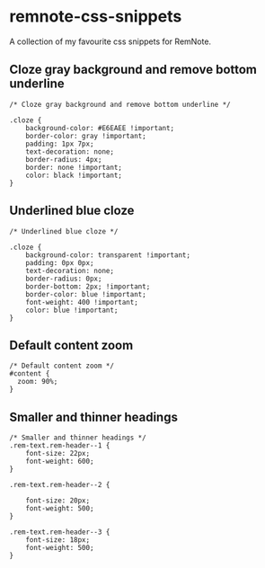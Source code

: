 # remnote-css-snippets
A collection of my favourite css snippets for RemNote.

## Cloze gray background and remove bottom underline
```
/* Cloze gray background and remove bottom underline */

.cloze {
    background-color: #E6EAEE !important;
    border-color: gray !important;
    padding: 1px 7px;
    text-decoration: none;
    border-radius: 4px;
    border: none !important;
    color: black !important;
}
```
## Underlined blue cloze
```
/* Underlined blue cloze */

.cloze {
    background-color: transparent !important;
    padding: 0px 0px;
    text-decoration: none;
    border-radius: 0px;
    border-bottom: 2px; !important;
    border-color: blue !important;
    font-weight: 400 !important;
    color: blue !important;
}
```
## Default content zoom 
```
/* Default content zoom */
#content {
  zoom: 90%;
}
```
## Smaller and thinner headings
```
/* Smaller and thinner headings */
.rem-text.rem-header--1 {
	font-size: 22px;
	font-weight: 600;
}

.rem-text.rem-header--2 {

	font-size: 20px;
	font-weight: 500;
}

.rem-text.rem-header--3 {
	font-size: 18px;
	font-weight: 500;
}
```
